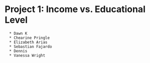 # Project 1: Income vs. Educational Level

      * Dawn K
      * Chearine Pringle
      * Elizabeth Arias
      * Sebastian Fajardo
      * Dennis
      * Vanessa Wright
